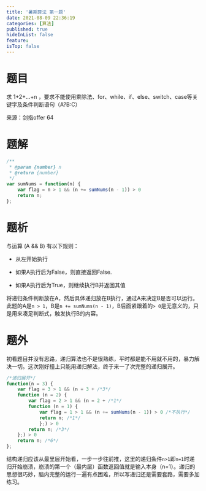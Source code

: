 ```yaml
---
title: '暑期算法 第一题'
date: 2021-08-09 22:36:19
categories: [算法]
published: true
hideInList: false
feature: 
isTop: false
---
```

# 题目

求 1+2+...+n ，要求不能使用乘除法、for、while、if、else、switch、case等关键字及条件判断语句（A?B:C）

来源：剑指offer 64

# 题解

```javascript
/**
 * @param {number} n
 * @return {number}
 */
var sumNums = function(n) {
    var flag = n > 1 && (n += sumNums(n - 1)) > 0
    return n;
};
```

# 题析

与运算 (A && B) 有以下规则：

- 从左开始执行
- 如果A执行后为False，则直接返回False.

- 如果A执行后为True，则继续执行B并返回其值

将递归条件判断放在A，然后具体递归放在B执行，通过A来决定B是否可以运行。此题的A是`n > 1`，B是`n += sumNums(n - 1)`，B后面紧跟着的`> 0`是无意义的，只是用来凑足判断式，触发执行B的内容。

# 题外

初看题目并没有思路，递归算法也不是很熟练，平时都是能不用就不用的，暴力解决一切。这次刚好撞上只能用递归解法，终于来一了次完整的递归展开。

```javascript
/*递归展开*/
function(n = 3) {
    var flag = 3 > 1 && (n = 3 + /*3*/
    function (n = 2) {
        var flag = 2 > 1 && (n = 2 + /*1*/
        function (n = 1) {    
            var flag = 1 > 1 && (n += sumNums(n - 1)) > 0 /*不执行*/
            return n; /*1*/
            };) > 0
        return n; /*3*/
    };) > 0
    return n; /*6*/
};
```

结构递归应该从最里层开始看，一步一步往前推，这里的递归条件`n>1`即`n=1`时递归开始崩溃，崩溃的第一个（最内层）函数返回值就是输入本身（n=1）。递归的思想很巧妙，脑内完整的运行一遍有点困难，所以写递归还是需要套路，需要多加练习。

